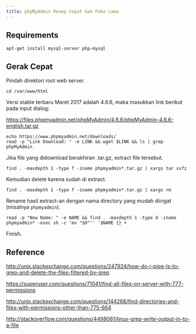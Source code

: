 ```yaml
---
title: phpMyAdmin Resep Cepat Gak Pake Lama
---
```


## Requirements

```
apt-get install mysql-server php-mysql
```

## Gerak Cepat

Pindah direktori root web server.

```
cd /var/www/html
```

Versi stable terbaru Maret 2017 adalah 4.6.6, maka masukkan link berikut pada input dialog:

https://files.phpmyadmin.net/phpMyAdmin/4.6.6/phpMyAdmin-4.6.6-english.tar.gz

```
echo https://www.phpmyadmin.net/downloads/
read -p "Link Download: " -e LINK && wget $LINK && ls | grep phpMyAdmin
```

Jika file yang didownload berakhiran .tar.gz, extract file tersebut.

```
find . -maxdepth 1 -type f -iname phpmyadmin*.tar.gz | xargs tar xvfz
```

Kemudian delete karena sudah di extract.

```
find . -maxdepth 1 -type f -iname phpmyadmin*.tar.gz | xargs rm
```

Rename hasil extract-an dengan nama directory yang mudah diingat (misalnya `phpmyadmin`).

```
read -p "New Name: " -e NAME && find . -maxdepth 1 -type d -iname phpmyadmin* -exec sh -c 'mv "$0"'' '$NAME {} +
```

Finish.

## Reference

http://unix.stackexchange.com/questions/247924/how-do-i-pipe-ls-to-grep-and-delete-the-files-filtered-by-grep

https://superuser.com/questions/71041/find-all-files-on-server-with-777-permissions

http://unix.stackexchange.com/questions/144268/find-directories-and-files-with-permissions-other-than-775-664

http://stackoverflow.com/questions/4498061/linux-grep-write-output-in-to-a-file
